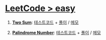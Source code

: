 # [LeetCode > easy](https://leetcode.com/problemset/?difficulty=EASY&page=1)

1. [**Two Sum**](https://leetcode.com/problems/two-sum/description/):
    [테스트코드](./1-Two-Sum/Two-Sum.spec.ts) +
    [풀이](./1-Two-Sum/Two-Sum.ts) / [메모](./1-Two-Sum/README.md)

2. [**Palindrome Number**](https://leetcode.com/problems/palindrome-number/description/):
    [테스트코드](./2-Palindrome-Number/Palindrome-Number.spec.ts) +
    [풀이](./2-Palindrome-Number/Palindrome-Number.ts) / [메모](./2-Palindrome-Number/README.md)
